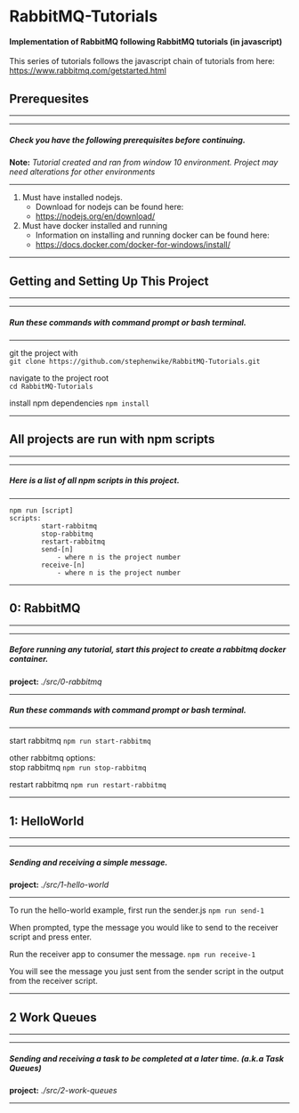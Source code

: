 # RabbitMQ-Tutorials
#### Implementation of RabbitMQ following RabbitMQ tutorials (in javascript)

This series of tutorials follows the javascript chain of tutorials from here:  
https://www.rabbitmq.com/getstarted.html

## Prerequesites
______________________________________
______________________________________
##### Check you have the following prerequisites before continuing.
**Note:** _Tutorial created and ran from window 10 environment.  Project may need alterations for other environments_
______________________________________
1) Must have installed nodejs.
    * Download for nodejs can be found here:
    * https://nodejs.org/en/download/
2) Must have docker installed and running
    * Information on installing and running docker can be found here:
    * https://docs.docker.com/docker-for-windows/install/
______________________________________
## Getting and Setting Up This Project
______________________________________
______________________________________
##### Run these commands with command prompt or bash terminal.
______________________________________
git the project with  
`git clone https://github.com/stephenwike/RabbitMQ-Tutorials.git`

navigate to the project root  
`cd RabbitMQ-Tutorials`

install npm dependencies
`npm install`
______________________________________

## All projects are run with npm scripts
______________________________________
______________________________________
##### Here is a list of all npm scripts in this project.
______________________________________
```
npm run [script]
scripts:
        start-rabbitmq
        stop-rabbitmq
        restart-rabbitmq
        send-[n]
            - where n is the project number
        receive-[n]
            - where n is the project number
```
______________________________________

## 0: RabbitMQ
______________________________________
______________________________________
##### Before running any tutorial, start this project to create a rabbitmq docker container.
**project:** _./src/0-rabbitmq_
______________________________________
##### Run these commands with command prompt or bash terminal.

______________________________________
start rabbitmq
`npm run start-rabbitmq`

other rabbitmq options:  
stop rabbitmq
`npm run stop-rabbitmq`

restart rabbitmq
`npm run restart-rabbitmq`
______________________________________

## 1: HelloWorld
______________________________________
______________________________________
##### Sending and receiving a simple message.
**project:** _./src/1-hello-world_
______________________________________

To run the hello-world example, first run the sender.js
`npm run send-1`

When prompted, type the message you would like to send to the receiver script and press enter.

Run the receiver app to consumer the message.
`npm run receive-1`

You will see the message you just sent from the sender script in the output from the receiver script.
______________________________________
## 2 Work Queues
______________________________________
______________________________________
##### Sending and receiving a task to be completed at a later time. (a.k.a Task Queues)
**project:** _./src/2-work-queues_
______________________________________
